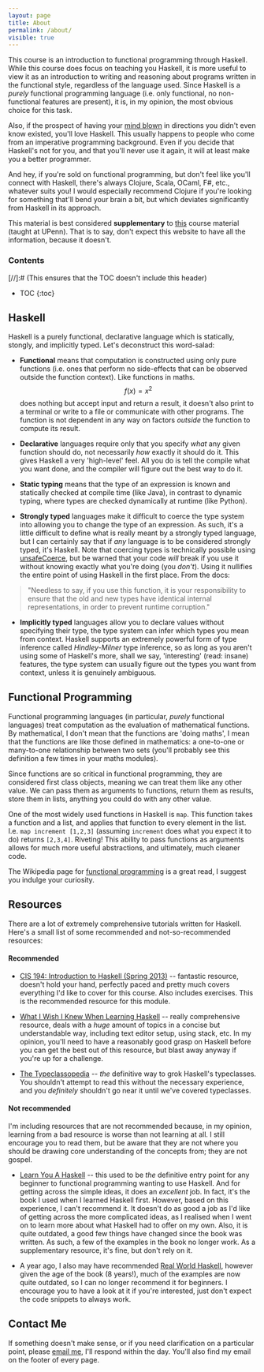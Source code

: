 ```yaml
---
layout: page
title: About
permalink: /about/
visible: true
---
```


This course is an introduction to functional programming through Haskell. While
this course does focus on teaching you Haskell, it is more useful to view it as
an introduction to writing and reasoning about programs written in the
functional style, regardless of the language used. Since Haskell is a *purely*
functional programming language (i.e. only functional, no non-functional
features are present), it is, in my opinion, the most obvious choice for this
task.

Also, if the prospect of having your
[mind blown](http://www.reactiongifs.com/r/2013/10/tim-and-eric-mind-blown.gif)
in directions you didn't even know existed, you'll love Haskell. This usually
happens to people who come from an imperative programming background. Even if
you decide that Haskell's not for you, and that you'll never use it again, it
will at least make you a better programmer.

And hey, if you're sold on functional programming, but don't feel like you'll
connect with Haskell, there's always Clojure, Scala, OCaml, F#, etc., whatever
suits you! I would especially recommend Clojure if you're looking for something
that'll bend your brain a bit, but which deviates significantly from Haskell in
its approach.

This material is best considered **supplementary** to [this](http://www.cis.upenn.edu/~cis194/spring13/)
course material (taught at UPenn). That is to say, don't expect this website to
have all the information, because it doesn't.

<h3>Contents</h3> [//]:# (This ensures that the TOC doesn't include this header)

* TOC
{:toc}

## Haskell

Haskell is a purely functional, declarative language which is statically,
stongly, and implicitly typed. Let's deconstruct this word-salad:

- **Functional** means that computation is constructed using only pure
functions (i.e. ones that perform no side-effects that can be observed outside
the function context). Like functions in maths. $$ f(x) = x^2 $$ does nothing
but accept input and return a result, it doesn't also print to a terminal or
write to a file or communicate with other programs. The function is not
dependent in any way on factors *outside* the function to compute its result.

- **Declarative** languages require only that you specify *what* any given
function should do, not necessarily *how* exactly it should do it. This gives
Haskell a very 'high-level' feel. All you do is tell the compile what you want
done, and the compiler will figure out the best way to do it.

- **Static typing** means that the type of an expression is known and statically
checked at compile time (like Java), in contrast to dynamic typing, where types
are checked dynamically at runtime (like Python).

- **Strongly typed** languages make it difficult to coerce the type system into
allowing you to change the type of an expression. As such, it's a little
difficult to define what is really meant by a strongly typed language, but I can
certainly say that if *any* language is to be considered strongly typed, it's
Haskell. Note that coercing types is technically possible using
[unsafeCoerce](https://hackage.haskell.org/package/base-4.9.0.0/docs/Unsafe-Coerce.html),
but be warned that your code *will* break if you use it without knowing exactly
what you're doing (you *don't*). Using it nullifies the entire point of using
Haskell in the first place. From the docs:

> "Needless to say, if you use this function, it is your responsibility to ensure
that the old and new types have identical internal representations, in order to
prevent runtime corruption."

- **Implicitly typed** languages allow you to declare values without specifying
their type, the type system can infer which types you mean from context. Haskell
supports an extremely powerful form of type inference called *Hindley-Milner*
type inference, so as long as you aren't using some of Haskell's more, shall we
say, 'interesting' (read: insane) features, the type system can usually figure
out the types you want from context, unless it is genuinely ambiguous.

## Functional Programming

Functional programming languages (in particular, *purely* functional languages)
treat computation as the evaluation of mathematical functions. By mathematical,
I don't mean that the functions are 'doing maths', I mean that the functions are
like those defined in mathematics: a one-to-one or many-to-one relationship
between two sets (you'll probably see this definition a few times in your maths
modules).

Since functions are so critical in functional programming, they are considered
first class objects, meaning we can treat them like any other value. We can pass
them as arguments to functions, return them as results, store them in lists,
anything you could do with any other value.

One of the most widely used functions in Haskell is `map`. This function takes
a function and a list, and applies that function to every element in the list.
I.e. `map increment [1,2,3]` (assuming `increment` does what you expect it to
do) returns `[2,3,4]`. Riveting! This ability to pass functions as arguments
allows for much more useful abstractions, and ultimately, much cleaner code.

The Wikipedia page for [functional programming](https://en.wikipedia.org/wiki/Functional_programming)
is a great read, I suggest you indulge your curiosity.

## Resources

There are a lot of extremely comprehensive tutorials written for Haskell. Here's
a small list of some recommended and not-so-recommended resources:

#### **Recommended**

- [CIS 194: Introduction to Haskell (Spring 2013)](http://www.cis.upenn.edu/~cis194/spring13/)
-- fantastic resource, doesn't hold your hand, perfectly paced and pretty much
covers everything I'd like to cover for this course. Also includes exercises.
This is the recommended resource for this module.

- [What I Wish I Knew When Learning Haskell](http://dev.stephendiehl.com/hask/)
-- really comprehensive resource, deals with a *huge* amount of topics in a
concise but understandable way, including text editor setup, using stack, etc.
In my opinion, you'll need to have a reasonably good grasp on Haskell before you
can get the best out of this resource, but blast away anyway if you're up for a
challenge.

- [The Typeclassopedia](https://wiki.haskell.org/Typeclassopedia) --
*the* definitive way to grok Haskell's typeclasses. You shouldn't attempt to
read this without the necessary experience, and you *definitely* shouldn't go
near it until we've covered typeclasses.

#### **Not recommended**

I'm including resources that are not recommended because, in my opinion,
learning from a bad resource is worse than not learning at all. I still
encourage you to read them, but be aware that they are not where you should be
drawing core understanding of the concepts from; they are not gospel.

- [Learn You A Haskell](http://learnyouahaskell.com/) -- this used to be *the*
definitive entry point for any beginner to functional programming wanting to use
Haskell. And for getting across the simple ideas, it does an *excellent* job. In
fact, it's the book I used when I learned Haskell first. However, based on this
experience, I can't recommend it. It doesn't do as good a job as I'd like of
getting across the more complicated ideas, as I realised when I went on to learn
more about what Haskell had to offer on my own. Also, it is quite outdated, a
good few things have changed since the book was written. As such, a few of the
examples in the book no longer work. As a supplementary resource, it's fine, but
don't rely on it.

- A year ago, I also may have recommended [Real World Haskell](http://book.realworldhaskell.org/),
however given the age of the book (8 years!), much of the examples are now
quite outdated, so I can no longer recommend it for beginners. I encourage you
to have a look at it if you're interested, just don't expect the code snippets
to always work.

## Contact Me

If something doesn't make sense, or if you need clarification on a particular
point, please [email me](mailto:conor.reynolds.2015@mumail.ie), I'll respond
within the day. You'll also find my email on the footer of every page.
